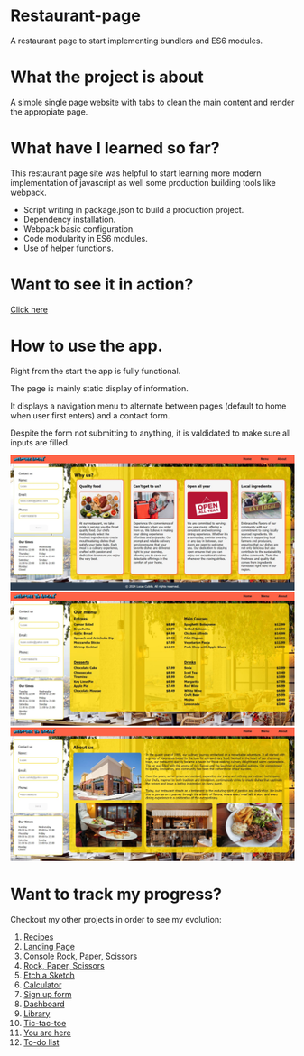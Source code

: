 # Restaurant-page

A restaurant page to start implementing bundlers and ES6 modules.

# What the project is about

A simple single page website with tabs to clean the main content and render the appropiate page.

# What have I learned so far?

This restaurant page site was helpful to start learning more modern implementation of javascript as well some production building tools like webpack.

<ul>
  <li>Script writing in package.json to build a production project.</li>
  <li>Dependency installation.</li>
  <li>Webpack basic configuration.</li>
  <li>Code modularity in ES6 modules.</li>
  <li>Use of helper functions.</li>
</ul>

# Want to see it in action?

<a href="https://hroglardev.github.io/Restaurant-page/" target="_blank">Click here</a>

# How to use the app.

Right from the start the app is fully functional.

The page is mainly static display of information.

It displays a navigation menu to alternate between pages (default to home when user first enters) and a contact form.

Despite the form not submitting to anything, it is valdidated to make sure all inputs are filled.

<img src="./docs-images/1-landing.JPG"/>

<img src="./docs-images/Menu.JPG"/>

<img src="./docs-images/About.JPG"/>

# Want to track my progress?

Checkout my other projects in order to see my evolution:

<ol>
  <li><a href="https://github.com/hroglardev/odin-recipes" target="_blank">Recipes</a></li>
  <li><a href="https://github.com/hroglardev/Odin-landing-page" target="_blank">Landing Page</a></li>
  <li><a href="https://github.com/hroglardev/Rock-Paper-Scissors-TOP-Console" target="_blank">Console Rock, Paper, Scissors</a></li>
  <li><a href="https://github.com/hroglardev/Rock-Paper-Scissors-TOP" target="_blank">Rock, Paper, Scissors</a></li>
  <li><a href="https://github.com/hroglardev/Etch-a-Sketch" target="_blank">Etch a Sketch</a></li>
  <li><a href="https://github.com/hroglardev/Calculator" target="_blank">Calculator</a></li>
  <li><a href="https://github.com/hroglardev/Sign-up-form-TOP" target="_blank">Sign up form</a></li>
  <li><a href="https://github.com/hroglardev/Dashboard" target="_blank">Dashboard</a></li>
  <li><a href="https://github.com/hroglardev/Library" target="_blank">Library</a></li>
  <li><a href="https://github.com/hroglardev/Tic-tac-toe" target="_blank">Tic-tac-toe</a></li>
  <li><a href="https://github.com/hroglardev/Restaurant-page" target="_blank">You are here</a></li>
  <li><a href="https://github.com/hroglardev/To-do-list-js" target="_blank">To-do list</a></li>
</ol>
